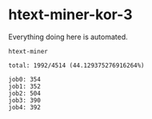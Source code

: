 # htext-miner-kor-3

Everything doing here is automated.

```
htext-miner

total: 1992/4514 (44.129375276916264%)

job0: 354
job1: 352
job2: 504
job3: 390
job4: 392
```